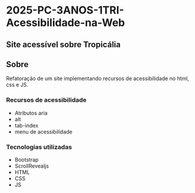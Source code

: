 # 2025-PC-3ANOS-1TRI-Acessibilidade-na-Web

## Site acessível sobre Tropicália
## Sobre
Refatoração de um site implementando recursos de acessibilidade no html, css e JS.
### Recursos de acessibilidade
- Atributos aria
- alt
- tab-index
- menu de acessibilidade
### Tecnologias utilizadas
- Bootstrap
- ScrollRevealjs
- HTML
- CSS
- JS